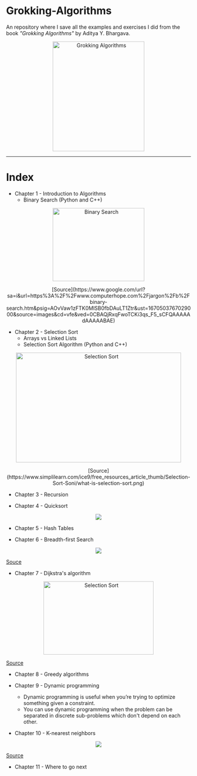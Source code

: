 # Grokking-Algorithms
 An repository where I save all the examples and exercises I did from the book *"Grokking Algorithms"* by Aditya Y. Bhargava.

<p align="center">
<img src="https://m.media-amazon.com/images/I/91p7WLtvCAL.jpg" alt="Grokking Algorithms" style="height: 300px; width:250px;"/>
</p>

---
# Index

* Chapter 1 - Introduction to Algorithms
	- Binary Search (Python and C++)

<p align="center">
<img src="https://www.computerhope.com/jargon/b/binary-search.jpg" alt="Binary Search" style="height: 200px; width:250px;"/>
</p>

<center>[Source](https://www.google.com/url?sa=i&url=https%3A%2F%2Fwww.computerhope.com%2Fjargon%2Fb%2Fbinary-search.htm&psig=AOvVaw1zFTK0MlSB0fbDAuLT1Ztr&ust=1670503767029000&source=images&cd=vfe&ved=0CBAQjRxqFwoTCKi3qs_F5_sCFQAAAAAdAAAAABAE) </center>

* Chapter 2 - Selection Sort
	- Arrays vs Linked Lists
	- Selection Sort Algorithm (Python and C++)

<p align="center">
<img src="https://www.simplilearn.com/ice9/free_resources_article_thumb/Selection-Sort-Soni/what-is-selection-sort.png" alt="Selection Sort" style="height: 300px; width:450px;"/>
</p>

<center>[Source](https://www.simplilearn.com/ice9/free_resources_article_thumb/Selection-Sort-Soni/what-is-selection-sort.png)</center>

* Chapter 3 - Recursion

* Chapter 4 - Quicksort

<p align="center">
<img src="https://favtutor.com/resources/images/uploads/mceu_46432632011643441346270.png" />
</p>

* Chapter 5 - Hash Tables

* Chapter 6 - Breadth-first Search

<p align="center">
<img src="https://www.guru99.com/images/1/020820_0543_BreadthFirs1.png" />
</p>

[Souce](https://www.guru99.com/breadth-first-search-bfs-graph-example.html)

* Chapter 7 - Dijkstra's algorithm

<p align="center">
<img src="https://upload.wikimedia.org/wikipedia/commons/thumb/5/57/Dijkstra_Animation.gif/220px-Dijkstra_Animation.gif" alt="Selection Sort" style="height: 200px; width:300px;"/>
</p>

[Source](https://en.wikipedia.org/wiki/Dijkstra%27s_algorithm)

* Chapter 8 - Greedy algorithms

* Chapter 9 - Dynamic programming

	- Dynamic programming is useful when you’re trying to optimize something given a constraint. 
	- You can use dynamic programming when the problem can be separated in discrete sub-problems which don't depend on each other.

* Chapter 10 - K-nearest neighbors

<p align="center">
<img src="https://drek4537l1klr.cloudfront.net/bhargava/Figures/189fig02_alt.jpg" />
</p>

[Source](https://livebook.manning.com/book/grokking-algorithms/chapter-10/16)

* Chapter 11 - Where to go next



